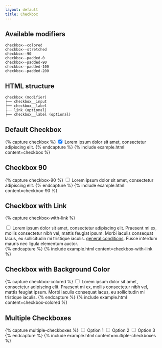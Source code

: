 ```yaml
---
layout: default
title: Checkbox
---
```


## Available modifiers

```
checkbox--colored
checkbox--stretched
checkbox--90
checkbox--padded-0
checkbox--padded-90
checkbox--padded-100
checkbox--padded-200
```

## HTML structure
```
checkbox (modifier)
├── checkbox__input
├── checkbox__label
├── link (optional)
├── checkbox__label (optional)
```

## Default Checkbox
{% capture checkbox %}
<label class="checkbox">
	<input class="checkbox__input"
		id="checkbox"
		name="checkbox"
		type="checkbox"
		value="true"
		checked
	>
	<span class="checkbox__label">
		Lorem ipsum dolor sit amet, consectetur adipiscing elit.
	</span>
</label>
{% endcapture %}
{% include example.html
	content=checkbox
%}

## Checkbox 90
{% capture checkbox-90 %}
<label class="checkbox checkbox--90">
	<input class="checkbox__input"
		id="checkbox-90"
		name="checkbox-90"
		type="checkbox"
		value="true"
	>
	<span class="checkbox__label">
		Lorem ipsum dolor sit amet, consectetur adipiscing elit.
	</span>
</label>
{% endcapture %}
{% include example.html
	content=checkbox-90
%}

## Checkbox with Link
{% capture checkbox-with-link %}
<div class="checkbox">
	<input class="checkbox__input"
		id="general-conditions"
		name="general-conditions"
		type="checkbox"
		value="agree"
	>
	<label class="checkbox__label"
		for="general-conditions"
	>
		Lorem ipsum dolor sit amet, consectetur adipiscing elit. Praesent mi ex, mollis consectetur nibh vel, mattis feugiat ipsum. Morbi iaculis consequat lacus, eu sollicitudin mi tristique iaculis.
	</label>
	<a class="link" href="#">
		general conditions</a>.
	<label class="checkbox__label"
		for="general-conditions"
	>
		Fusce interdum mauris nec ligula elementum auctor.
	</label>
</div>
{% endcapture %}
{% include example.html
	content=checkbox-with-link
%}

## Checkbox with Background Color
{% capture checkbox-colored %}
<label class="checkbox checkbox--colored">
	<input class="checkbox__input"
		id="checkbox-colored"
		name="checkbox-colored"
		type="checkbox"
		value="true"
	>
	<span class="checkbox__label">
		Lorem ipsum dolor sit amet, consectetur adipiscing elit. Praesent mi ex, mollis consectetur nibh vel, mattis feugiat ipsum. Morbi iaculis consequat lacus, eu sollicitudin mi tristique iaculis.
	</span>
</label>
{% endcapture %}
{% include example.html
	content=checkbox-colored
%}

## Multiple Checkboxes
{% capture multiple-checkboxes %}
<label class="checkbox">
	<input class="checkbox__input"
		id="option-1"
		name="option-1"
		type="checkbox"
		value="true"
	>
	<span class="checkbox__label">
		Option 1
	</span>
</label>
<label class="checkbox">
	<input class="checkbox__input"
		id="option-2"
		name="option-2"
		type="checkbox"
		value="true"
	>
	<span class="checkbox__label">
		Option 2
	</span>
</label>
<label class="checkbox">
	<input class="checkbox__input"
		id="option-3"
		name="option-3"
		type="checkbox"
		value="true"
	>
	<span class="checkbox__label">
		Option 3
	</span>
</label>
{% endcapture %}
{% include example.html
	content=multiple-checkboxes
%}
